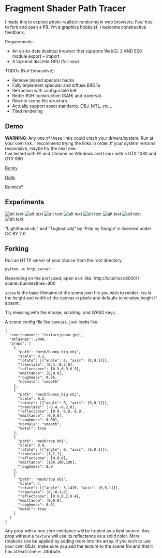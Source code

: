 # Fragment Shader Path Tracer

I made this to explore photo-realistic rendering in web browsers. Feel free to fork and open a PR. I'm a graphics hobbyist; I welcome constructive feedback.
 
Requirements:
* An up-to-date desktop browser that supports WebGL 2 AND ES6 module export + import
* A top-end discrete GPU (for now)

TODOs (Not Exhaustive):
* Remove biased specular hacks
* Fully implement specular and diffuse BRDFs
* Refraction with configurable IoR
* Better BVH construction (SAH) and traversal.
* Rewrite scene file structure.
* Actually support asset standards. OBJ, MTL, etc...
* Tiled rendering

## Demo

**WARNING**: Any one of these links could crash your drivers/system. Run at your own risk. I recommend trying the links in order. If your system remains responsive, maybe try the next one.  
I've tested with FF and Chrome on Windows and Linux with a GTX 1080 and GTX 980

[Bunny](http://apbodnar.github.io/FSPT/index.html?scene=bunny&res=400)

[Dolls](http://apbodnar.github.io/FSPT/index.html?scene=wood&res=400)

[Bunnies?](http://apbodnar.github.io/FSPT/index.html?scene=bunnies&res=400)


## Experiments

![alt text](images/lighthouse.png)
![alt text](images/hands.png)
![alt text](images/monks.png)
![alt text](images/dragbunn.png)
![alt text](images/dragon.png)
![alt text](images/fairy.png)
![alt text](images/wood.png)
![alt text](images/sib.png)

"Lighthouse.obj" and "Tugboat.obj" by 'Poly by Google' is licensed under CC BY 2.0

## Forking

Run an HTTP server of your choice from the root directory.

`python -m http.server`

Depending on the port used, open a url like: http://localhost:8000/?scene=bunnies&res=800

`scene` is the base filename of the scene json file you wish to render.
`res` is the height and width of the canvas in pixels and defaults to window height if absent.

Try messing with the mouse, scrolling, and WASD keys.

A scene config file like `bunnies.json` looks like:

```
{
  "environment": "texture/pano.jpg",
  "atlasRes": 2048,
  "props": [
    {
      "path": "mesh/bunny_big.obj",
      "scale": 0.2,
      "rotate": [{"angle": 0, "axis": [0,0,1]}],
      "translate": [0.4,-0.2,0],
      "reflectance": [0.9,0.9,0.9],
      "emittance": [0,0,0],
      "roughness": 0.05,
      "normals": "smooth"
    },
    {
      "path": "mesh/bunny_big.obj",
      "scale": 0.2,
      "rotate": [{"angle": 0, "axis": [0,0,1]}],
      "translate": [-0.4,-0.2,0],
      "reflectance": [0.9, 0.9, 0.9],
      "emittance": [0,0,0],
      "roughness": 0.001,
      "normals": "smooth",
      "metal": true
    },
    {
      "path": "mesh/top.obj",
      "scale": 0.4,
      "rotate": [{"angle": 0, "axis": [0,0,1]}],
      "translate": [1,2,1],
      "reflectance": [0,0,0],
      "emittance": [100,100,100],
      "roughness": 0.9
    },
    {
      "path": "mesh/top.obj",
      "scale": 4,
      "rotate": [{"angle": 3.1415, "axis": [0,0,1]}],
      "translate": [0,-0.3,0],
      "reflectance": [0.9,0.2,0.4],
      "emittance": [0,0,0],
      "roughness": 0.01,
      "metal": true
    }
  ]
}
```

Any prop with a non zero emittance will be treated as a light source. Any prop without a `texture` will use its reflectance as a solid color. More rotations can be applied by adding more into the array.
If you wish to use your own OBJs, make sure you add the texture to the scene file and that it has at least one `vt` attribute.
